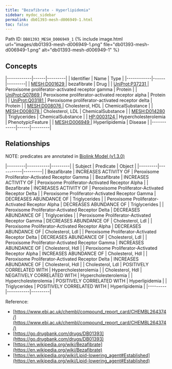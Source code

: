```yaml
---
title: "Bezafibrate - Hyperlipidemia"
sidebar: mydoc_sidebar
permalink: db01393-mesh-d006949-1.html
toc: false 
---
```



Path ID: `DB01393_MESH_D006949_1`
{% include image.html url="images/db01393-mesh-d006949-1.png" file="db01393-mesh-d006949-1.png" alt="db01393-mesh-d006949-1" %}

## Concepts

|------------|------|---------|
| Identifier | Name | Type    |
|------------|------|---------|
| <a href="https://identifiers.org/MESH:D001629">MESH:D001629 </a> | bezafibrate | Drug |
| <a href="https://identifiers.org/UniProt:P37231">UniProt:P37231 </a> | Peroxisome proliferator-activated receptor gamma | Protein |
| <a href="https://identifiers.org/UniProt:Q07869">UniProt:Q07869 </a> | Peroxisome proliferator-activated receptor alpha | Protein |
| <a href="https://identifiers.org/UniProt:Q03181">UniProt:Q03181 </a> | Peroxisome proliferator-activated receptor delta | Protein |
| <a href="https://identifiers.org/MESH:D008076">MESH:D008076 </a> | Cholesterol, HDL | ChemicalSubstance |
| <a href="https://identifiers.org/MESH:D008078">MESH:D008078 </a> | Cholesterol, LDL | ChemicalSubstance |
| <a href="https://identifiers.org/MESH:D014280">MESH:D014280 </a> | Triglycerides | ChemicalSubstance |
| <a href="https://identifiers.org/HP:0003124">HP:0003124 </a> | Hypercholesterolemia | PhenotypicFeature |
| <a href="https://identifiers.org/MESH:D006949">MESH:D006949 </a> | Hyperlipidemia | Disease |
|------------|------|---------|

## Relationships


NOTE: predicates are annotated in <a href="https://github.com/biolink/biolink-model/releases/tag/v1.3.0">Biolink Model (v1.3.0)</a>

|---------|-----------|---------|
| Subject | Predicate | Object  |
|---------|-----------|---------|
| Bezafibrate | INCREASES ACTIVITY OF | Peroxisome Proliferator-Activated Receptor Gamma |
| Bezafibrate | INCREASES ACTIVITY OF | Peroxisome Proliferator-Activated Receptor Alpha |
| Bezafibrate | INCREASES ACTIVITY OF | Peroxisome Proliferator-Activated Receptor Delta |
| Peroxisome Proliferator-Activated Receptor Gamma | DECREASES ABUNDANCE OF | Triglycerides |
| Peroxisome Proliferator-Activated Receptor Alpha | DECREASES ABUNDANCE OF | Triglycerides |
| Peroxisome Proliferator-Activated Receptor Delta | DECREASES ABUNDANCE OF | Triglycerides |
| Peroxisome Proliferator-Activated Receptor Gamma | DECREASES ABUNDANCE OF | Cholesterol, Ldl |
| Peroxisome Proliferator-Activated Receptor Alpha | DECREASES ABUNDANCE OF | Cholesterol, Ldl |
| Peroxisome Proliferator-Activated Receptor Delta | DECREASES ABUNDANCE OF | Cholesterol, Ldl |
| Peroxisome Proliferator-Activated Receptor Gamma | INCREASES ABUNDANCE OF | Cholesterol, Hdl |
| Peroxisome Proliferator-Activated Receptor Alpha | INCREASES ABUNDANCE OF | Cholesterol, Hdl |
| Peroxisome Proliferator-Activated Receptor Delta | INCREASES ABUNDANCE OF | Cholesterol, Hdl |
| Cholesterol, Ldl | POSITIVELY CORRELATED WITH | Hypercholesterolemia |
| Cholesterol, Hdl | NEGATIVELY CORRELATED WITH | Hypercholesterolemia |
| Hypercholesterolemia | POSITIVELY CORRELATED WITH | Hyperlipidemia |
| Triglycerides | POSITIVELY CORRELATED WITH | Hyperlipidemia |
|---------|-----------|---------|

Reference: 
  - [https://www.ebi.ac.uk/chembl/compound_report_card/CHEMBL264374/](https://www.ebi.ac.uk/chembl/compound_report_card/CHEMBL264374/)
  - [https://go.drugbank.com/drugs/DB01393](https://go.drugbank.com/drugs/DB01393)
  - [https://en.wikipedia.org/wiki/Bezafibrate](https://en.wikipedia.org/wiki/Bezafibrate)
  - [https://en.wikipedia.org/wiki/Lipid-lowering_agent#Established](https://en.wikipedia.org/wiki/Lipid-lowering_agent#Established)
